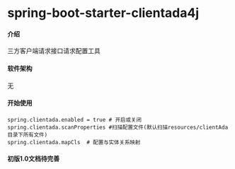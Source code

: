 # spring-boot-starter-clientada4j

#### 介绍
三方客户端请求接口请求配置工具

#### 软件架构
无


#### 开始使用
```
spring.clientada.enabled = true # 开启或关闭
spring.clientada.scanProperties #扫描配置文件(默认扫描resources/clientAda目录下所有文件)
spring.clientada.mapCls  # 配置与实体关系映射
```

#### 初版1.0文档待完善

